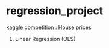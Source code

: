 # regression_project

[kaggle competition : House prices](https://www.kaggle.com/c/house-prices-advanced-regression-techniques)

1. Linear Regression (OLS)

